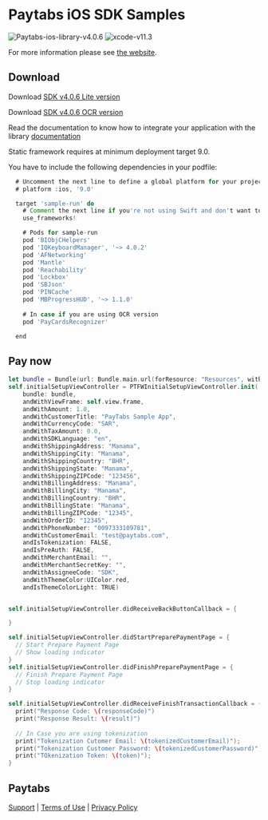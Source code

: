 Paytabs iOS SDK Samples
========
![Paytabs-ios-library-v4.0.6](https://img.shields.io/badge/Paytabs%20IOS%20library-v4.0.6-green.svg)
![xcode-v11.3](https://img.shields.io/badge/xcode-v11.3-green.svg)

For more information please see [the website][1].


Download
--------

Download [SDK v4.0.6 Lite version](https://raw.githubusercontent.com/paytabscom/paytabs-ios-library-sample/master/sdk/ios_sdk-v4.0.6-lite.zip)

Download [SDK v4.0.6 OCR version](https://raw.githubusercontent.com/paytabscom/paytabs-ios-library-sample/master/sdk/ios_sdk-v4.0.6-ocr.zip)



Read the documentation to know how to integrate your application with the library
[documentation](https://dev.paytabs.com/docs/ios/)


Static framework requires at minimum deployment target 9.0.

You have to include the following dependencies in your podfile:
```groovy
  # Uncomment the next line to define a global platform for your project
  # platform :ios, '9.0'

  target 'sample-run' do
    # Comment the next line if you're not using Swift and don't want to use dynamic frameworks
    use_frameworks!

    # Pods for sample-run
    pod 'BIObjCHelpers'
    pod 'IQKeyboardManager', '~> 4.0.2'
    pod 'AFNetworking'
    pod 'Mantle'
    pod 'Reachability'
    pod 'Lockbox'
    pod 'SBJson'
    pod 'PINCache'
    pod 'MBProgressHUD', '~> 1.1.0'
    
    # In case if you are using OCR version 
    pod 'PayCardsRecognizer'

  end
```

Pay now
------------
```Swift
let bundle = Bundle(url: Bundle.main.url(forResource: "Resources", withExtension: "bundle")!)
self.initialSetupViewController = PTFWInitialSetupViewController.init(
    bundle: bundle,
    andWithViewFrame: self.view.frame,
    andWithAmount: 1.0,
    andWithCustomerTitle: "PayTabs Sample App",
    andWithCurrencyCode: "SAR",
    andWithTaxAmount: 0.0,
    andWithSDKLanguage: "en",
    andWithShippingAddress: "Manama",
    andWithShippingCity: "Manama",
    andWithShippingCountry: "BHR",
    andWithShippingState: "Manama",
    andWithShippingZIPCode: "123456",
    andWithBillingAddress: "Manama",
    andWithBillingCity: "Manama",
    andWithBillingCountry: "BHR",
    andWithBillingState: "Manama",
    andWithBillingZIPCode: "12345",
    andWithOrderID: "12345",
    andWithPhoneNumber: "0097333109781",
    andWithCustomerEmail: "test@paytabs.com",
    andIsTokenization: FALSE,
    andIsPreAuth: FALSE,
    andWithMerchantEmail: "",
    andWithMerchantSecretKey: "",
    andWithAssigneeCode: "SDK",
    andWithThemeColor:UIColor.red,
    andIsThemeColorLight: TRUE)


self.initialSetupViewController.didReceiveBackButtonCallback = {

}

self.initialSetupViewController.didStartPreparePaymentPage = {
  // Start Prepare Payment Page
  // Show loading indicator
}
self.initialSetupViewController.didFinishPreparePaymentPage = {
  // Finish Prepare Payment Page
  // Stop loading indicator
}

self.initialSetupViewController.didReceiveFinishTransactionCallback = {(responseCode, result, transactionID, tokenizedCustomerEmail, tokenizedCustomerPassword, token, transactionState) in
  print("Response Code: \(responseCode)")
  print("Response Result: \(result)")
  
  // In Case you are using tokenization
  print("Tokenization Cutomer Email: \(tokenizedCustomerEmail)");
  print("Tokenization Customer Password: \(tokenizedCustomerPassword)");
  print("TOkenization Token: \(token)");
}

```

Paytabs
-------
[Support][2] | [Terms of Use][3] | [Privacy Policy][4]




 [1]: https://dev.paytabs.com/docs/ios/
 [2]: https://www.paytabs.com/en/support/
 [3]: https://www.paytabs.com/en/terms-of-use/
 [4]: https://www.paytabs.com/en/privacy-policy/
